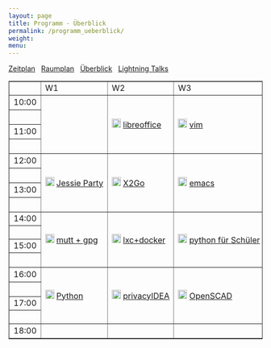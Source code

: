 ```yaml
---
layout: page
title: Programm - Überblick
permalink: /programm_ueberblick/
weight: 
menu: 
---
```

<a href="../programm/">Zeitplan</a>&nbsp;&nbsp;
<a href="../programm_raumplan/">Raumplan</a>&nbsp;&nbsp;
<a href="../programm_ueberblick">Überblick</a>&nbsp;&nbsp;
<a href="../programm_lightning_talks">Lightning Talks</a>

<table border="1" style="white-space: nowrap">

<tr><td></td><td>W1</td><td>W2</td><td>W3</td><td>V1</td><td>V2</td><td>V3</td><td>V4</td><td></td></tr>

<tr><td>10:00</td>
<td rowspan="4"> </td>
<td rowspan="4"><img height = "18" src="../images/workshop.svg"> <a href="../programm/krug-libreoffice">libreoffice</a></td>
<td rowspan="4"><img height = "18" src="../images/workshop.svg"> <a href="../programm/zimmer-vim">vim</a></td>
<td rowspan="2"><img height = "18" src="../images/talk.svg"> <a href="../programm/brauner-lxc_docker1">lxc</a></td>
<td rowspan="2"><img height = "18" src="../images/talk.svg"> <a href="../programm/schiele-nixos">NixOS</a></td>
<td><img height = "18" src="../images/talk.svg"> <a href="../programm/uebele-bitcoin">Bitcoin</a></td>
<td rowspan="2"><img height = "18" src="../images/talk.svg"> <a href="../programm/schroeder-tex">TeX</a></td>
<td>10:00</td></tr>

<tr><td></td>
<td><img height = "18" src="../images/talk.svg"> <a href="../programm/weissensel-fish">fish</a></td>
<td></td></tr>

<tr><td>11:00</td>
<td rowspan="2"><img height = "18" src="../images/talk.svg"> <a href="../programm/yanar-lxc_docker2">Docker</a></td>
<td rowspan="2"><img height = "18" src="../images/talk.svg"> <a href="../programm/guckes-muttgpg1">mutt&nbsp;+&nbsp;gpg</a></td>
<td><img height = "18" src="../images/talk.svg"> <a href="../programm/genannt-sshkey_distribution">sshkeydistribution</a></td>
<td rowspan="2"><img height = "18" src="../images/talk.svg"> <a href="../programm/engelmann-lyx">LyX</a></td>
<td>11:00</td></tr>

<tr><td></td>
<td><img height = "18" src="../images/talk.svg"> <a href="../programm/hofmann-lug_berlin">lug.berlin</a></td>
<td></td></tr>

<tr><td>12:00</td>
<td rowspan="4"><img height = "18" src="../images/workshop.svg"> <a href="../programm/mundt_nachbauer-jessie_party">Jessie&nbsp;Party</a></td>
<td rowspan="4"><img height = "18" src="../images/workshop.svg"> <a href="../programm/baur_graesing-x2go">X2Go</a></td>
<td rowspan="4"><img height = "18" src="../images/workshop.svg"> <a href="../programm/waelde-emacs">emacs</a></td>
<td rowspan="2"><img height = "18" src="../images/talk.svg"> <a href="../programm/schiebel-linuxmuster">linuxmuster.net</a></td>
<td rowspan="2"><img height = "18" src="../images/talk.svg"> <a href="../programm/kockler-puppet1">Puppet&nbsp;I</a></td>
<td rowspan="7"><img height = "18" src="../images/lightning.svg"> <a href="../programm_lightning_talks">Lightning Talks</a></td>
<td><img height = "18" src="../images/talk.svg"> <a href="../programm/imme-latex_verein">LaTeX&nbsp;im&nbsp;Verein</a></td>
<td>12:00</td></tr>

<tr><td></td>
<td><img height = "18" src="../images/talk.svg"> <a href="../programm/kuestner_strohmaier-wueste_welle">Wueste&nbsp;Welle</a></td>
<td></td></tr>

<tr><td>13:00</td>
<td><img height = "18" src="../images/talk.svg"> <a href="../programm/seidel-tcp_stealth">TCP&nbsp;Stealth</a></td>
<td rowspan="2"><img height = "18" src="../images/talk.svg"> <a href="../programm/gietz-openldap">OpenLDAP</a></td>
<td rowspan="2"><img height = "18" src="../images/talk.svg"> <a href="../programm/pfeifle-pandoc">pandoc</a></td>
<td>13:00</td></tr>

<tr><td></td>
<td><img height = "18" src="../images/talk.svg"> <a href="../programm/reber-mirrorserver">Mirror&nbsp;Server</a></td>
<td></td></tr>

<tr><td>14:00</td>
<td rowspan="4"><img height = "18" src="../images/workshop.svg"> <a href="../programm/guckes-muttgpg2">mutt&nbsp;+&nbsp;gpg</a></td>
<td rowspan="4"><img height = "18" src="../images/workshop.svg"> <a href="../programm/brauner_yanar-lxc_docker3">lxc+docker</a></td>
<td rowspan="4"><img height = "18" src="../images/workshop.svg"> <a href="../programm/blechschmidt-python_schueler">python&nbsp;f&uuml;r&nbsp;Sch&uuml;ler</a></td>
<td rowspan="2"><img height = "18" src="../images/talk.svg"> <a href="../programm/knopper-knoppix_raspi">Knoppix&nbsp;auf&nbsp;raspi</a></td>
<td rowspan="2"><img height = "18" src="../images/talk.svg"> <a href="../programm/kockler-puppet2">Puppet&nbsp;II</a></td>
<td rowspan="2"><img height = "18" src="../images/talk.svg"> <a href="../programm/dinges-blender">Blender</a></td>
<td>14:00</td></tr>

<tr><td>&nbsp;</td>
<td></td></tr>

<tr><td>15:00</td>
<td rowspan="2"><img height = "18" src="../images/talk.svg"> <a href="../programm/gantikow-verkehrte_welt">Linux&nbsp;im&nbsp;HPC</a></td>
<td rowspan="2"><img height = "18" src="../images/talk.svg"> <a href="../programm/blechschmidt-wireshark">wireshark</a></td>
<td rowspan="2"><img height = "18" src="../images/talk.svg"> <a href="../programm/mundt-apt_install">apt&nbsp;install</a></td>
<td>15:00</td></tr>

<tr><td>&nbsp;</td>
<td><img height = "18" src="../images/talk.svg"> <a href="../programm/klaeren-computermuseum">Computermuseum</a></td>
<td></td></tr>

<tr><td>16:00</td>
<td rowspan="4"><img height = "18" src="../images/workshop.svg"> <a href="../programm/hrenka-python">Python</a></td>
<td rowspan="4"><img height = "18" src="../images/workshop.svg"> <a href="../programm/koelbel-privacyidea">privacyIDEA</a></td>
<td rowspan="4"><img height = "18" src="../images/workshop.svg"> <a href="../programm/knopper-openscad">OpenSCAD</a></td>
<td rowspan="2"><img height = "18" src="../images/talk.svg"> <a href="../programm/flebbe-bigdata1">Big&nbsp;Data&nbsp;I</a></td>
<td><img height = "18" src="../images/talk.svg"> <a href="../programm/behrla-lpic">LPIC</a></td>
<td rowspan="2"><img height = "18" src="../images/talk.svg"> <a href="../programm/schiele-aktuelles">Aktuelles...</a></td>
<td rowspan="2"><img height = "18" src="../images/talk.svg"> <a href="../programm/pfeifle-pdfkungfoo">PDFkungfoo</a></td>
<td>16:00</td></tr>

<tr><td>&nbsp;</td>
<td><img height = "18" src="../images/talk.svg"> <a href="../programm/hofmann-surfen">Sicher&nbsp;Surfen</a></td>
<td></td></tr>

<tr><td>17:00</td>
<td rowspan="2"><img height = "18" src="../images/talk.svg"> <a href="../programm/goetz-bigdata2">Big&nbsp;Data&nbsp;II</a></td>
<td rowspan="2"><img height = "18" src="../images/talk.svg"> <a href="../programm/kemmer-network_steganographic">steganography</a></td>
<td> </td>
<td rowspan="2"><img height = "18" src="../images/talk.svg"> <a href="../programm/gantikow-elektroschrott">Elektroschrott?</a></td>
<td>17:00</td></tr>

<tr><td>&nbsp;</td>
<td> </td>
<td></td></tr>

<tr><td>18:00</td>
<td> </td>
<td> </td>
<td> </td>
<td><img height = "18" src="../images/talk.svg"> <a href="../programm/koenig-bash">shell</a></td>
<td> </td>
<td> </td>
<td> </td>
<td>18:00</td></tr>

<!-- for some reason the next tag (to close the table) won't show up in the end... wtf? -->
</table>
